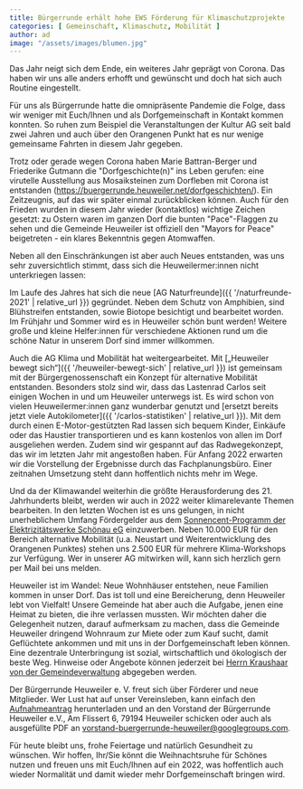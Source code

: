 ```yaml
---
title: Bürgerrunde erhält hohe EWS Förderung für Klimaschutzprojekte
categories: [ Gemeinschaft, Klimaschutz, Mobilität ]
author: ad
image: "/assets/images/blumen.jpg"
---
```

Das Jahr neigt sich dem Ende, ein weiteres Jahr geprägt von Corona. Das haben wir uns alle anders erhofft und gewünscht und doch hat sich auch Routine eingestellt.

Für uns als Bürgerrunde hatte die omnipräsente Pandemie die Folge, dass wir weniger mit Euch/Ihnen und als Dorfgemeinschaft in Kontakt kommen konnten. So ruhen zum Beispiel die Veranstaltungen der Kultur AG seit bald zwei Jahren und auch über den Orangenen Punkt hat es nur wenige gemeinsame Fahrten in diesem Jahr gegeben.
 
Trotz oder gerade wegen Corona haben Marie Battran-Berger und Friederike Gutmann die "Dorfgeschichte(n)" ins Leben gerufen: eine virutelle Ausstellung aus Mosaiksteinen zum Dorfleben mit Corona ist entstanden (https://buergerrunde.heuweiler.net/dorfgeschichten/). Ein Zeitzeugnis, auf das wir später einmal zurückblicken können. Auch für den Frieden wurden in diesem Jahr wieder (kontaktlos) wichtige Zeichen gesetzt: zu Ostern waren im ganzen Dorf die bunten "Pace"-Flaggen zu sehen und die Gemeinde Heuweiler ist offiziell den "Mayors for Peace" beigetreten - ein klares Bekenntnis gegen Atomwaffen.  

Neben all den Einschränkungen ist aber auch Neues entstanden, was uns sehr zuversichtlich stimmt, dass sich die Heuweilermer:innen nicht unterkriegen lassen:

Im Laufe des Jahres hat sich die neue [AG Naturfreunde]({{ '/naturfreunde-2021' | relative_url }}) gegründet. Neben dem Schutz von Amphibien, sind Blühstreifen entstanden, sowie Biotope besichtigt und bearbeitet worden. Im Frühjahr und Sommer wird es in Heuweiler schön bunt werden! Weitere große und kleine Helfer:innen für verschiedene Aktionen rund um die schöne Natur in unserem Dorf sind immer willkommen.

Auch die AG Klima und Mobilität hat weitergearbeitet. Mit [„Heuweiler bewegt sich“]({{ '/heuweiler-bewegt-sich' | relative_url }}) ist gemeinsam mit der Bürgergenossenschaft ein Konzept für alternative Mobilität entstanden. Besonders stolz sind wir, dass das Lastenrad Carlos seit einigen Wochen in und um Heuweiler unterwegs ist. Es wird schon von vielen Heuweilermer:innen ganz wunderbar genutzt und [ersetzt bereits jetzt viele Autokilometer]({{ '/carlos-statistiken' | relative_url }}). Mit dem durch einen E-Motor-gestützten Rad lassen sich bequem Kinder, Einkäufe oder das Haustier transportieren und es kann kostenlos von allen im Dorf ausgeliehen werden. Zudem sind wir gespannt auf das Radwegekonzept, das wir im letzten Jahr mit angestoßen haben. Für Anfang 2022 erwarten wir die Vorstellung der Ergebnisse durch das Fachplanungsbüro. Einer zeitnahen Umsetzung steht dann hoffentlich nichts mehr im Wege.

Und da der Klimawandel weiterhin die größte Herausforderung des 21. Jahrhunderts bleibt, werden wir auch in 2022 weiter klimarelevante Themen bearbeiten. In den letzten Wochen ist es uns gelungen, in nicht unerheblichem Umfang Fördergelder aus dem [Sonnencent-Programm der Elektrizitätswerke Schönau eG](https://www.ews-schoenau.de/unser-foerderprogramm/) einzuwerben. Neben 10.000 EUR für den Bereich alternative Mobilität (u.a. Neustart und Weiterentwicklung des Orangenen Punktes) stehen uns 2.500 EUR für mehrere Klima-Workshops zur Verfügung. Wer in unserer AG mitwirken will, kann sich herzlich gern per Mail bei uns melden.

Heuweiler ist im Wandel: Neue Wohnhäuser entstehen, neue Familien kommen in unser Dorf. Das ist toll und eine Bereicherung, denn Heuweiler lebt von Vielfalt! Unsere Gemeinde hat aber auch die Aufgabe, jenen eine Heimat zu bieten, die ihre verlassen mussten. Wir möchten daher die Gelegenheit nutzen, darauf aufmerksam zu machen, dass die Gemeinde Heuweiler dringend Wohnraum zur Miete oder zum Kauf sucht, damit Geflüchtete ankommen und mit uns in der Dorfgemeinschaft leben können. Eine dezentrale Unterbringung ist sozial, wirtschaftlich und ökologisch der beste Weg. Hinweise oder Angebote können jederzeit bei [Herrn Kraushaar von der Gemeindeverwaltung](https://www.gundelfingen.de/leben-wohnen/fluechtlinge/fluechtlinge-in-gundelfingen) abgegeben werden.

Der Bürgerrunde Heuweiler e. V. freut sich über Förderer und neue Mitglieder. Wer Lust hat auf unser Vereinsleben, kann einfach den [Aufnahmeantrag](https://buergerrunde.heuweiler.net/about) herunterladen und an den Vorstand der Bürgerrunde Heuweiler e.V., Am Flissert 6, 79194 Heuweiler schicken oder auch als ausgefüllte PDF an vorstand-buergerrunde-heuweiler@googlegroups.com.

Für heute bleibt uns, frohe Feiertage und natürlich Gesundheit zu wünschen. Wir hoffen, Ihr/Sie könnt die Weihnachtsruhe für Schönes nutzen und freuen uns mit Euch/Ihnen auf ein 2022, was hoffentlich auch wieder Normalität und damit wieder mehr Dorfgemeinschaft bringen wird.
